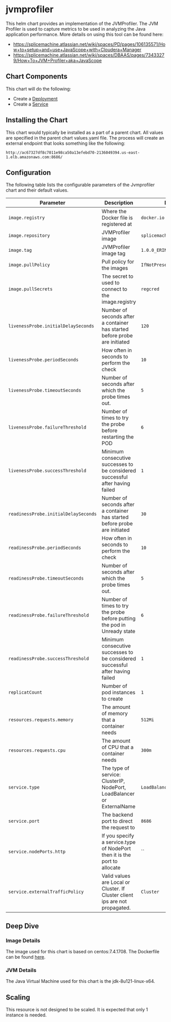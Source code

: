# jvmprofiler

This helm chart provides an implementation of the JVMProfiler.  The JVM Profiler is used to capture metrics to be used in analyzing the Java application performance.  More details on using this tool can be found here:

* https://splicemachine.atlassian.net/wiki/spaces/PD/pages/106135571/How+to+setup+and+use+JavaScope+with+Cloudera+Manager
* https://splicemachine.atlassian.net/wiki/spaces/DBAAS/pages/73433279/How+To+JVM+Profiler+aka+JavaScope

## Chart Components

This chart will do the following:

* Create a [Deployment](https://kubernetes.io/docs/concepts/workloads/controllers/deployment/)
* Create a [Service](https://kubernetes.io/docs/concepts/services-networking/service/) 

## Installing the Chart

This chart would typically be installed as a part of a parent chart.  All values are specified in the parent chart values.yaml file.  The process will create an external endpoint that looks something like the following:

```
http://ac67327df8c7011e98ca50a13efebd70-2136049394.us-east-1.elb.amazonaws.com:8686/
```

## Configuration

The following table lists the configurable parameters of the Jvmprofiler chart and their default values.

| Parameter                                         | Description                                                                        | Default                                                          |
| ------------------------------------------------- | -------------------------------                                                    | ---------------------------------------------------------------- |
| `image.registry`                                  | Where the Docker file is registered at                                             | `docker.io`                                                           |
| `image.repository`                                | JVMProfiler image                                                                  | `splicemachine/splice_base`                                    |
| `image.tag`                                       | JVMProfiler image tag                                                              | `1.0.0_ERIN`                                                          |
| `image.pullPolicy`                                | Pull policy for the images                                                         | `IfNotPresent`                                           |
| `image.pullSecrets`                               | The secret to used to connect to the image.registry                                | `regcred`                                                             |                                                         |
| `livenessProbe.initialDelaySeconds`               | Number of seconds after a container has started before probe are initiated         | `120`                                                                 |
| `livenessProbe.periodSeconds`                     | How often in seconds to perform the check                                          | `10`                                                                  |
| `livenessProbe.timeoutSeconds`                    | Number of seconds after which the probe times out.                                 | `5`                                                                   |
| `livenessProbe.failureThreshold`                  | Number of times to try the probe before restarting the POD                         | `6`                                                                   |
| `livenessProbe.successThreshold`                  | Minimum consecutive successes to be considered successful after having failed      | `1`                                                                   |
| `readinessProbe.initialDelaySeconds`              | Number of seconds after a container has started before probe are initiated         | `30`                                                                  |
| `readinessProbe.periodSeconds`                    | How often in seconds to perform the check                                          | `10`                                                                  |
| `readinessProbe.timeoutSeconds`                   | Number of seconds after which the probe times out.                                 | `5`                                                                   |
| `readinessProbe.failureThreshold`                 | Number of times to try the probe before putting the pod in Unready state           | `6`                                                                   |
| `readinessProbe.successThreshold`                 | Minimum consecutive successes to be considered successful after having failed      | `1`                                                                   |
| `replicatCount`                                   | Number of pod instances to create                                                  | `1`                                                                   |
| `resources.requests.memory`                       | The amount of memory that a container needs                                        | `512Mi`                                                                   |
| `resources.requests.cpu`                          | The amount of CPU that a container needs                                           | `300m`                                                                   |
| `service.type`                                    | The type of service: ClusterIP, NodePort, LoadBalancer or ExternalName             | `LoadBalancer`                                           |
| `service.port`                                    | The backend port to direct the request to                                          | `8686`                                                                |
| `service.nodePorts.http`                          | If you specify a service.type of NodePort then it is the port to allocate          | ``                                                                    |
| `service.externalTrafficPolicy`                   | Valid values are Local or Cluster.  If Cluster client ips are not propagated.      | `Cluster`                                                             |

## Deep Dive

### Image Details

The image used for this chart is based on centos:7.4.1708. The Dockerfile can be found [here](https://github.com/splicemachine/dbaas-infrastructure/blob/master/deploy/docker/splicemachine/base/Dockerfile).

### JVM Details

The Java Virtual Machine used for this chart is the jdk-8u121-linux-x64.

## Scaling

This resource is not designed to be scaled.  It is expected that only 1 instance is needed.
